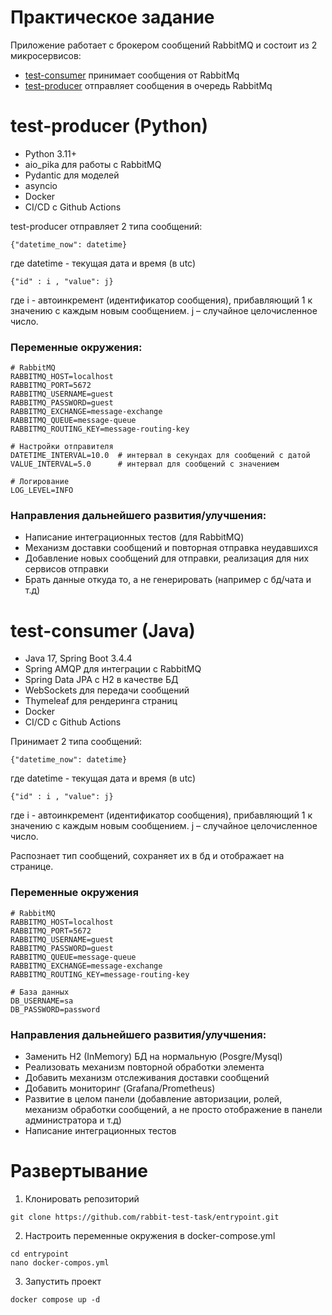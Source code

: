 # Практическое задание
Приложение работает с брокером сообщений RabbitMQ и состоит из 2 микросервисов:
- [test-consumer](https://github.com/rabbit-test-task/test-consumer) принимает сообщения от RabbitMq
- [test-producer](https://github.com/rabbit-test-task/test-producer) отправляет сообщения в очередь RabbitMq

# test-producer (Python)
- Python 3.11+
- aio_pika для работы с RabbitMQ
- Pydantic для моделей
- asyncio
- Docker
- CI/CD с Github Actions
  
test-producer отправляет 2 типа сообщений:
```
{"datetime_now": datetime}
```
где datetime - текущая дата и время (в utc)


```
{"id" : i , "value": j}
```
где i - автоинкремент (идентификатор сообщения), прибавляющий 1 к значению с каждым новым сообщением.
j – случайное целочисленное число.

### Переменные окружения:
```
# RabbitMQ
RABBITMQ_HOST=localhost
RABBITMQ_PORT=5672
RABBITMQ_USERNAME=guest
RABBITMQ_PASSWORD=guest
RABBITMQ_EXCHANGE=message-exchange
RABBITMQ_QUEUE=message-queue
RABBITMQ_ROUTING_KEY=message-routing-key

# Настройки отправителя
DATETIME_INTERVAL=10.0  # интервал в секундах для сообщений с датой
VALUE_INTERVAL=5.0      # интервал для сообщений с значением

# Логирование
LOG_LEVEL=INFO
```

### Направления дальнейшего развития/улучшения:
- Написание интеграционных тестов (для RabbitMQ)
- Механизм доставки сообщений и повторная отправка неудавшихся
- Добавление новых сообщений для отправки, реализация для них сервисов отправки
- Брать данные откуда то, а не генерировать (например с бд/чата и т.д)
  
# test-consumer (Java)
- Java 17, Spring Boot 3.4.4
- Spring AMQP для интеграции с RabbitMQ
- Spring Data JPA с H2 в качестве БД
- WebSockets для передачи сообщений
- Thymeleaf для рендеринга страниц
- Docker
- CI/CD с Github Actions

Принимает 2 типа сообщений:
```
{"datetime_now": datetime}
```
где datetime - текущая дата и время (в utc)


```
{"id" : i , "value": j}
```
где i - автоинкремент (идентификатор сообщения), прибавляющий 1 к значению с каждым новым сообщением.
j – случайное целочисленное число.

Распознает тип сообщений, сохраняет их в бд и отображает на странице.

### Переменные окружения
```
# RabbitMQ
RABBITMQ_HOST=localhost
RABBITMQ_PORT=5672
RABBITMQ_USERNAME=guest
RABBITMQ_PASSWORD=guest
RABBITMQ_QUEUE=message-queue
RABBITMQ_EXCHANGE=message-exchange
RABBITMQ_ROUTING_KEY=message-routing-key

# База данных
DB_USERNAME=sa
DB_PASSWORD=password
```

### Направления дальнейшего развития/улучшения:
- Заменить H2 (InMemory) БД на нормальную (Posgre/Mysql)
- Реализовать механизм повторной обработки элемента
- Добавить механизм отслеживания доставки сообщений
- Добавить мониторинг (Grafana/Prometheus)
- Развитие в целом панели (добавление авторизации, ролей, механизм обработки сообщений, а не просто отображение в панели администратора и т.д)
- Написание интеграционных тестов

# Развертывание
1. Клонировать репозиторий
```shell
git clone https://github.com/rabbit-test-task/entrypoint.git
```

2. Настроить переменные окружения в docker-compose.yml
```shell
cd entrypoint
nano docker-compos.yml
```

3. Запустить проект
```shell
docker compose up -d
```






